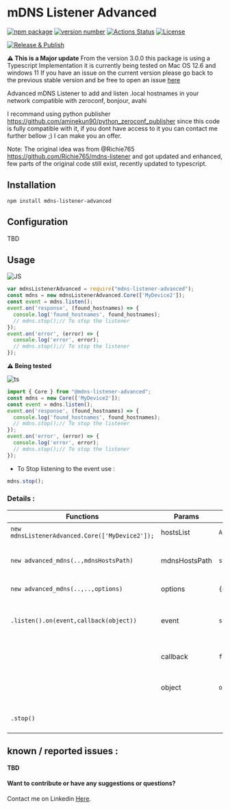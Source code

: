 # mDNS Listener Advanced
 
[![npm package](https://img.shields.io/badge/npm%20i-mdns--listener--advanced-brightgreen)](https://www.npmjs.com/package/mdns-listener-advanced) [![version number](https://img.shields.io/npm/v/mdns-listener-advanced?color=green&label=version)](https://github.com/aminekun90/mdns_listener_advanced/releases) [![Actions Status](https://github.com/aminekun90/mdns_listener_advanced/workflows/Test/badge.svg)](https://github.com/aminekun90/mdns_listener_advanced/actions) [![License](https://img.shields.io/github/license/aminekun90/mdns_listener_advanced)](https://github.com/aminekun90/mdns_listener_advanced/blob/master/LICENSE)

[![Release & Publish](https://github.com/aminekun90/mdns_listener_advanced/actions/workflows/publish.yml/badge.svg?branch=master)](https://github.com/aminekun90/mdns_listener_advanced/actions/workflows/publish.yml)

**:warning: This is a Major update** From the version 3.0.0 this package is using a Typescript Implementation it is currently being tested on Mac OS 12.6 and windows 11
If you have an issue on the current version please go back to the previous stable version and be free to open an issue [here](https://github.com/aminekun90/mdns_listener_advanced/issues) 

Advanced mDNS Listener to add and listen .local hostnames in your network compatible with zeroconf, bonjour, avahi

I recommand using python publisher https://github.com/aminekun90/python_zeroconf_publisher since this code is fully compatible with it, if you dont have access to it you can contact me further bellow ;) I can make you an offer.

Note: The original idea was from @Richie765 https://github.com/Richie765/mdns-listener and got updated and enhanced, few parts of the original code still exist, recently updated to typescript.

## Installation

`npm install mdns-listener-advanced`

## Configuration

TBD

## Usage

![JS](https://img.shields.io/badge/JavaScript-323330?style=for-the-badge&logo=javascript&logoColor=F7DF1E)

```javascript
var mdnsListenerAdvanced = require("mdns-listener-advanced");
const mdns = new mdnsListenerAdvanced.Core(['MyDevice2']);
const event = mdns.listen();
event.on('response', (found_hostnames) => {
  console.log('found_hostnames', found_hostnames);
  // mdns.stop();// To stop the listener
});
event.on('error', (error) => {
  console.log('error', error);
  // mdns.stop();// To stop the listener
});

```
**:warning: Being tested**

![ts](https://img.shields.io/badge/TypeScript-007ACC?style=for-the-badge&logo=typescript&logoColor=white) 

```typescript
import { Core } from "@mdns-listener-advanced";
const mdns = new Core(['MyDevice2']);
const event = mdns.listen();
event.on('response', (found_hostnames) => {
  console.log('found_hostnames', found_hostnames);
  // mdns.stop();// To stop the listener
});
event.on('error', (error) => {
  console.log('error', error);
  // mdns.stop();// To stop the listener
});

```

- To Stop listening to the event use :

```javascript
mdns.stop();
```

### Details :

| Functions                                      | Params          | Type               | Description                                        |
| ---------------------------------------------- | --------------- | ------------------ | -------------------------------------------------- |
| `new mdnsListenerAdvanced.Core(['MyDevice2']);`| hostsList       | `Array<string>`    | List of hostnames                                  |
| `new advanced_mdns(..,mdnsHostsPath)`          | mdnsHostsPath   | `string`           | Full path of your .mdns-hosts                      |
|`new advanced_mdns(..,..,options)`              | options         | `{debug:boolean}`  | Enable debug                                       |
| `.listen().on(event,callback(object))`         | event           | `string`           | To catch a response event when set to `"response"` |
|                                                | callback        | `function(object)` | callback to do custome code                        |
|                                                | object          | `object`           | a received object i.e `{MyDevice1:{...}}`          |
| `.stop()`                                      |                 |                    | to stop the event listener                         |

## known / reported issues :

**TBD**

#### Want to contribute or have any suggestions or questions?

Contact me on Linkedin [Here](https://www.linkedin.com/in/amine-bouzahar/).
